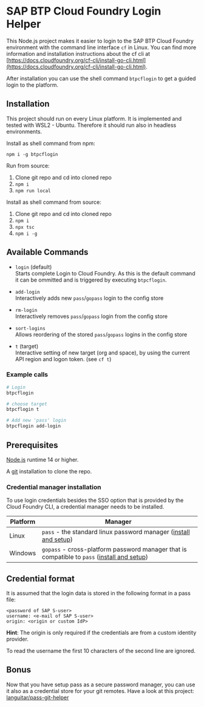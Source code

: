 # SAP BTP Cloud Foundry Login Helper

This Node.js project makes it easier to login to the SAP BTP Cloud Foundry environment with the command line interface `cf` in Linux.
You can find more information and installation instructions about the cf cli at
[https://docs.cloudfoundry.org/cf-cli/install-go-cli.html](https://docs.cloudfoundry.org/cf-cli/install-go-cli.html).

After installation you can use the shell command `btpcflogin` to get a guided login to the platform.

## Installation

This project should run on every Linux platform.
It is implemented and tested with WSL2 - Ubuntu.
Therefore it should run also in headless environments.

Install as shell command from npm:

`npm i -g btpcflogin`

Run from source:

1. Clone git repo and cd into cloned repo
2. `npm i`
3. `npm run local`

Install as shell command from source:

1. Clone git repo and cd into cloned repo
2. `npm i`
3. `npx tsc`
4. `npm i -g`

## Available Commands

- `login` (default)  
  Starts complete Login to Cloud Foundry. As this is the default command it can be ommitted and is triggered by executing `btpcflogin`.

- `add-login`  
  Interactively adds new `pass`/`gopass` login to the config store

- `rm-login`  
  Interactively removes `pass`/`gopass` login from the config store

- `sort-logins`  
  Allows reordering of the stored `pass`/`gopass` logins in the config store

- `t` (target)  
  Interactive setting of new target (org and space), by using the current API region and logon token. (see `cf t`)

### Example calls

```sh
# Login
btpcflogin

# choose target
btpcflogin t

# Add new 'pass' login
btpcflogin add-login
```

## Prerequisites

[Node.js](https://nodejs.org/en/download/package-manager/#nvm) runtime 14 or higher.

A [git](https://git-scm.com/book/en/v2/Getting-Started-Installing-Git) installation to clone the repo.

### Credential manager installation

To use login credentials besides the SSO option that is provided by the Cloud Foundry CLI, a credential manager needs to be installed.

| Platform | Manager                                                                                                               |
| -------- | --------------------------------------------------------------------------------------------------------------------- |
| Linux    | `pass` - the standard linux password manager ([install and setup](https://www.passwordstore.org/))                    |
| Windows  | `gopass` - cross-platform password manager that is compatible to `pass` ([install and setup](https://www.gopass.pw/)) |

## Credential format

It is assumed that the login data is stored in the following format in a pass file:

``` pass
<password of SAP S-user>
username: <e-mail of SAP S-user>
origin: <origin or custom IdP>
```

**Hint**: The origin is only required if the credentials are from a custom identity provider.

To read the username the first 10 characters of the second line are ignored.

## Bonus

Now that you have setup pass as a secure password manager, you can use it also as a credential store for your git remotes.
Have a look at this project: [languitar/pass-git-helper](https://github.com/languitar/pass-git-helper)
